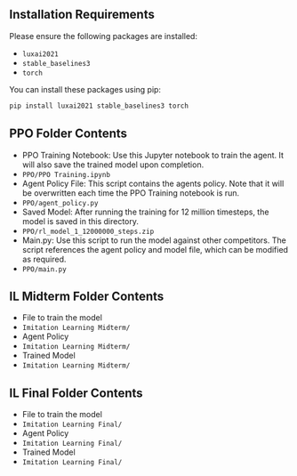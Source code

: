 ## Installation Requirements
Please ensure the following packages are installed:
- `luxai2021`
- `stable_baselines3`
- `torch`

You can install these packages using pip:
```bash
pip install luxai2021 stable_baselines3 torch
```
## PPO Folder Contents
- PPO Training Notebook: Use this Jupyter notebook to train the agent. It will also save the trained model upon completion.
- `PPO/PPO Training.ipynb`
- Agent Policy File: This script contains the agents policy. Note that it will be overwritten each time the PPO Training notebook is run.
- `PPO/agent_policy.py`
- Saved Model: After running the training for 12 million timesteps, the model is saved in this directory.
- `PPO/rl_model_1_12000000_steps.zip`
- Main.py: Use this script to run the model against other competitors. The script references the agent policy and model file, which can be modified as required.
- `PPO/main.py`

## IL Midterm Folder Contents
- File to train the model
- `Imitation Learning Midterm/`
- Agent Policy
- `Imitation Learning Midterm/`
- Trained Model
- `Imitation Learning Midterm/`

## IL Final Folder Contents
- File to train the model
- `Imitation Learning Final/`
- Agent Policy
- `Imitation Learning Final/`
- Trained Model
- `Imitation Learning Final/`

